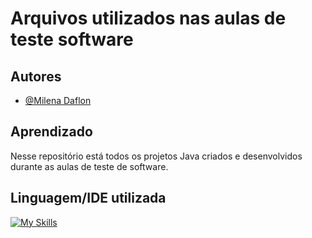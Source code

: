 # Arquivos utilizados nas aulas de teste software

## Autores

- [@Milena Daflon](https://github.com/foxwire96)

## Aprendizado

Nesse repositório está todos os projetos Java criados e desenvolvidos durante as aulas de teste de software.

## Linguagem/IDE utilizada
[![My Skills](https://skillicons.dev/icons?i=java,eclipse&perline=3)](https://skillicons.dev)
